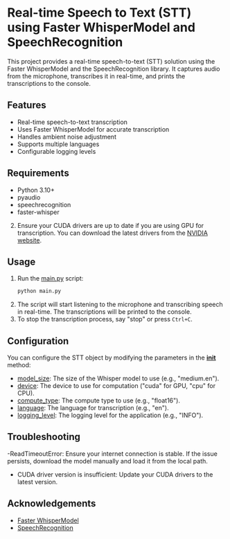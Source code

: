 # Real-time Speech to Text (STT) using Faster WhisperModel and SpeechRecognition
This project provides a real-time speech-to-text (STT) solution using the Faster WhisperModel and the SpeechRecognition library. It captures audio from the microphone, transcribes it in real-time, and prints the transcriptions to the console.
## Features
- Real-time speech-to-text transcription
- Uses Faster WhisperModel for accurate transcription
- Handles ambient noise adjustment
- Supports multiple languages
- Configurable logging levels
## Requirements
- Python 3.10+
- pyaudio
- speechrecognition
- faster-whisper 
2. Ensure your CUDA drivers are up to date if you are using GPU for transcription. You can download the latest drivers from the [NVIDIA website](https://www.nvidia.com/Download/index.aspx).
## Usage
1. Run the [main.py](http://_vscodecontentref_/1) script:
    ```bash
    python main.py
    ```
2. The script will start listening to the microphone and transcribing speech in real-time. The transcriptions will be printed to the console.
3. To stop the transcription process, say "stop" or press `Ctrl+C`.
## Configuration
You can configure the STT object by modifying the parameters in the [__init__](http://_vscodecontentref_/2) method:
- [model_size](http://_vscodecontentref_/3): The size of the Whisper model to use (e.g., "medium.en").
- [device](http://_vscodecontentref_/4): The device to use for computation ("cuda" for GPU, "cpu" for CPU).
- [compute_type](http://_vscodecontentref_/5): The compute type to use (e.g., "float16").
- [language](http://_vscodecontentref_/6): The language for transcription (e.g., "en").
- [logging_level](http://_vscodecontentref_/7): The logging level for the application (e.g., "INFO").
## Troubleshooting
-ReadTimeoutError: Ensure your internet connection is stable. If the issue persists, download the model manually and load it from the local path.
- CUDA driver version is insufficient: Update your CUDA drivers to the latest version.
## Acknowledgements
- [Faster WhisperModel](https://github.com/openai/whisper)
- [SpeechRecognition](https://github.com/Uberi/speech_recognition)
